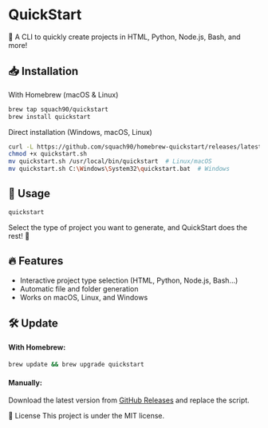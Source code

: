 # QuickStart
🚀 A CLI to quickly create projects in HTML, Python, Node.js, Bash, and more!

## 📥 Installation
With Homebrew (macOS & Linux)
```sh
brew tap squach90/quickstart
brew install quickstart
```
Direct installation (Windows, macOS, Linux)
```sh
curl -L https://github.com/squach90/homebrew-quickstart/releases/latest/download/QuickStart.sh -o quickstart.sh
chmod +x quickstart.sh
mv quickstart.sh /usr/local/bin/quickstart  # Linux/macOS
mv quickstart.sh C:\Windows\System32\quickstart.bat  # Windows
```

## 🚀 Usage
```sh
quickstart
```
Select the type of project you want to generate, and QuickStart does the rest! 🎉

## 🔥 Features
- Interactive project type selection (HTML, Python, Node.js, Bash...)
- Automatic file and folder generation
- Works on macOS, Linux, and Windows

## 🛠 Update
#### With Homebrew:
```sh
brew update && brew upgrade quickstart
```
#### Manually:
Download the latest version from [GitHub Releases](https://github.com/squach90/homebrew-quickstart/releases) and replace the script.

📜 License
This project is under the MIT license.
